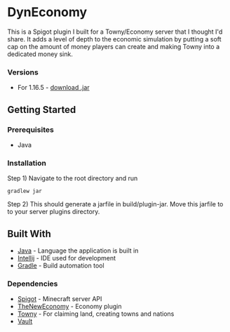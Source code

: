 # DynEconomy
This is a Spigot plugin I built for a Towny/Economy server that I thought I'd share. It adds a level of depth to the economic simulation by putting a soft cap on the amount of money players can create and making Towny into a dedicated money sink.
### Versions
* For 1.16.5 - [download .jar](https://www.mediafire.com/file/c9hb33hy82j4620/DynEconomy-1.1.jar/file)

## Getting Started
### Prerequisites
* Java
### Installation
Step 1) Navigate to the root directory and run
```
gradlew jar
```
Step 2) This should generate a jarfile in build/plugin-jar. Move this jarfile to to your server plugins directory.

## Built With
* [Java](https://www.java.com/en/) - Language the application is built in
* [Intellij](https://www.jetbrains.com/idea/) - IDE used for development
* [Gradle](https://gradle.org/features/) - Build automation tool
### Dependencies
* [Spigot](https://www.spigotmc.org) - Minecraft server API
* [TheNewEconomy](https://www.spigotmc.org/resources/the-new-economy.7805/) - Economy plugin
* [Towny](https://www.spigotmc.org/resources/towny-advanced.72694/) - For claiming land, creating towns and nations
* [Vault](https://www.spigotmc.org/resources/vault.34315/)
